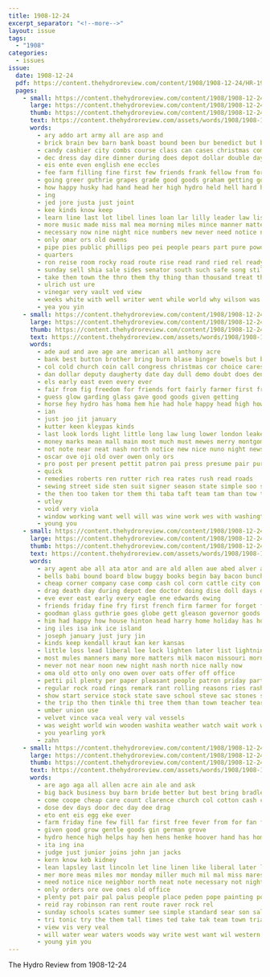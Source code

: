 ```yaml
---
title: 1908-12-24
excerpt_separator: "<!--more-->"
layout: issue
tags:
  - "1908"
categories:
  - issues
issue:
  date: 1908-12-24
  pdf: https://content.thehydroreview.com/content/1908/1908-12-24/HR-1908-12-24.pdf
  pages:
    - small: https://content.thehydroreview.com/content/1908/1908-12-24/small/HR-1908-12-24-01.jpg
      large: https://content.thehydroreview.com/content/1908/1908-12-24/large/HR-1908-12-24-01.jpg
      thumb: https://content.thehydroreview.com/content/1908/1908-12-24/thumbnails/HR-1908-12-24-01.jpg
      text: https://content.thehydroreview.com/assets/words/1908/1908-12-24/HR-1908-12-24-01.txt
      words:
        - ary addo art army all are asp and
        - brick brain bev barn bank boast bound been bur benedict but best business brought bible blessing box back both
        - candy cashier city combs course class can cases christmas comes car came claus cream church county come
        - dec dress day dire dinner during does depot dollar double days doubt
        - eis ente even english ene eccles
        - fee farm filling fine first few friends frank fellow from for forth ford fire forest
        - going greer guthrie grapes grade good goods graham getting governor gener grow general
        - how happy husky had hand head her high hydro held hell hard hardware heres heir honey him home hundred haskell has
        - ing
        - jed jore justa just joint
        - kee kinds know keep
        - learn line last lot libel lines loan lar lilly leader law list light lively
        - more music made miss mal mea morning miles mince manner matter means much man money mention mirth members malaga maidens maple mean musi many malt mcvey men
        - necessary now nine night nice numbers new never need notice nee nay not needs nii news near nea nor
        - only omar ors old owens
        - pipe pies public phillips peo pei people pears part pure powder pickles pastor present plenty pretty priday
        - quarters
        - ron reise room rocky road route rise read rand ried rel ready rom
        - sunday sell shia sale sides senator south such safe song still state special stranger service shultz seems ser solo suit suits seo short spell seen small said smoke school sion shall shirts she say see soon soul start sucha stuff santa saturday show
        - take then town the thro them thy thing than thousand treat tha thurs times too touch
        - ulrich ust ure
        - vinegar very vault ved view
        - weeks white with well writer went while world why wilson was worthy wee want will wall wage week western whitacre word wire weatherford working wind wear
        - yea you yin
    - small: https://content.thehydroreview.com/content/1908/1908-12-24/small/HR-1908-12-24-02.jpg
      large: https://content.thehydroreview.com/content/1908/1908-12-24/large/HR-1908-12-24-02.jpg
      thumb: https://content.thehydroreview.com/content/1908/1908-12-24/thumbnails/HR-1908-12-24-02.jpg
      text: https://content.thehydroreview.com/assets/words/1908/1908-12-24/HR-1908-12-24-02.txt
      words:
        - ade aud and ave age are american all anthony acre
        - bank best button brother bring burn blase binger bowels but brought buy back boy beer barber border boys been bethe
        - col cold church coin call congress christmas cor choice cares city course corn case cough chance chambers christ can
        - dan dollar deputy daugherty date day dull demo doubt does dent
        - els early east even every ever
        - fair from fig freedom for friends fort fairly farmer first fron farm forth found folks
        - guess glow garding glass gave good goods given getting
        - horse hey hydro has homa hem hie had hole happy head high how house hardware home health
        - ian
        - just joo jit january
        - kutter keen kleypas kinds
        - last look lords light little long law lung lower london leake lit lem leather line love land lata
        - money marks mean mall main most much must mewes merry montgomery made may many matter miles might men
        - not note near neat nash north notice new nice nuno night news null
        - oscar ove oji old over owen only ors
        - pro post per present pettit patron pai press presume pair pure phillips pretty poor part
        - quick
        - remedies roberts ren rutter rich rea rates rush read roads
        - sewing street side sten suit signer season state simple soo short sea son south show sights sams sas school service such soli seer span set store saturday standard sheriff shown snyder susan sweep see sale shears senator stole
        - the then too taken tor them thi taba taft team tam than tow trail times town take
        - utley
        - void very viola
        - window working want well will was wine work wes with washington way weatherford worth week warren willey western
        - young you
    - small: https://content.thehydroreview.com/content/1908/1908-12-24/small/HR-1908-12-24-03.jpg
      large: https://content.thehydroreview.com/content/1908/1908-12-24/large/HR-1908-12-24-03.jpg
      thumb: https://content.thehydroreview.com/content/1908/1908-12-24/thumbnails/HR-1908-12-24-03.jpg
      text: https://content.thehydroreview.com/assets/words/1908/1908-12-24/HR-1908-12-24-03.txt
      words:
        - ary agent abe all ata ator and are ald allen aue abed alver alt aud anson antee
        - bells babi bound board blow buggy books begin bay bacon bunch bedford business buffalo but bees big booze bring best brother butter ball brought been boy began buy back boot baptist burgman better boston
        - cheap corner company case comp cash col corn cattle city con claus church cure court cancer cape car clock college campbell christian cannon charles colony can cedar cough character chambers came comes county charley clerk card come christmas cold
        - drag death day during depot dee doctor doing dise doll days demand done
        - eve ever east early every eagle ene edwards ewing
        - friends friday fine fry first french firm farmer for forget fish fresh ford farm fails fire from free fall
        - goodman glass guthrie goes globe gett gleason governor goods good given golke geary gripe
        - him had happy how house hinton head harry home holiday has hour hands hess hay her hydro homa hamand haskell
        - ing iles isa ink ice island
        - joseph january just jury jin
        - kinds keep kendall kraut kan ker kansas
        - little loss lead liberal lee lock lighten later list lightning look labor leader line land law life left lister lion like last
        - most mules manners many more matters milk macon missouri morning may means minn moon miles made mighty meats men mut miller must maine man monday market mule mason money main merchant
        - never not near noon new night nash north nice nally now
        - oma old otto only ono owen over oats offer off office
        - petti pil plenty per paper pleasant people patron priday part pretty piles pay pile public persons policy pill pure pettit present pork pain pleasure pass paul
        - regular rock road rings remark rant rolling reasons ries rash robertson roberts ras robert reason river rates route read rather room rot round rich
        - show start service stock state save school steve sac stones see saturday set still specter said slow seven sun son sale suit six sauer south sales supply strong she steers senator stewart span stuff such springfield shape stay storms sea season store sick stpaul scott streets summer soon street syracuse say sell sue stand standard scarce stone short safe
        - the trip tho then tinkle thi tree them than town teacher tears tam take tut top telling times talk taw ton trom ten tha teen
        - umber union use
        - velvet vince vaca veal very val vessels
        - was weight world win wooden washita weather watch wait work will well went week wedding west why wife worth wind way wheat woods want write wit willey with weeks wagon
        - you yearling york
        - zahn
    - small: https://content.thehydroreview.com/content/1908/1908-12-24/small/HR-1908-12-24-04.jpg
      large: https://content.thehydroreview.com/content/1908/1908-12-24/large/HR-1908-12-24-04.jpg
      thumb: https://content.thehydroreview.com/content/1908/1908-12-24/thumbnails/HR-1908-12-24-04.jpg
      text: https://content.thehydroreview.com/assets/words/1908/1908-12-24/HR-1908-12-24-04.txt
      words:
        - are ago aga all allen acre ain ale and ask
        - big back business buy barn bride better but best bring bradley brings bros bara bottle bunch breckenridge both block books bus buyer
        - come coope cheap care count clarence church col cotton cash city cant coop christian crier class cos can
        - dose dev days door dec day dee drag
        - eto ent eis egg eke ever
        - farm friday fine few fill far first free fever from for fan felt farms fred
        - given good grow gentle goods gin german grove
        - hydro hence high helps hay hen hens henke hoover hand has home hands
        - ita ing ina
        - judge just junior joins john jan jacks
        - kern know keb kidney
        - lean lapsley last lincoln let line linen like liberal later lal land lot lin lott left lump lon light locust lum look longer
        - mer more meas miles mor monday miller much mil mal miss mares monda missouri man milam mules must mak many market
        - need notice nice neighbor north neat note necessary not night never now new
        - only orders ore ove ones old office
        - plenty pot pair pal palus people place peden pope painting pointe pro public par potter
        - reid ray robinson ran rent route raver rock rel
        - sunday schools scates summer see simple standard sear son sale store sick stock seller south sat six sell sells saturday show street stand shi service spring suit shreck scott surgeon short settle
        - tri tonic try the them tall times ted take tak team town trial than teece tice tom
        - view vis very veal
        - will water wear waters woods way write west want wil western wand was winners wife wilson week with well wish
        - young yin you
---
```


The Hydro Review from 1908-12-24

<!--more-->

